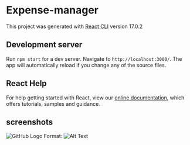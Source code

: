 # Expense-manager

This project was generated with [React CLI](https://github.com/facebook/create-react-app) version 17.0.2

## Development server

Run `npm start` for a dev server. Navigate to `http://localhost:3000/`. The app will automatically reload if you change any of the source files.

## React Help
For help getting started with React, view our
[online documentation](https://reactjs.org/docs/getting-started.html), which offers tutorials, samples and guidance.

## screenshots

![GitHub Logo](/images/logo.png)
Format: ![Alt Text](url)
